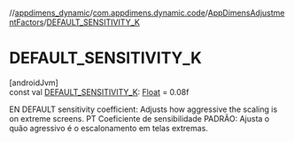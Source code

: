 //[appdimens_dynamic](../../../index.md)/[com.appdimens.dynamic.code](../index.md)/[AppDimensAdjustmentFactors](index.md)/[DEFAULT_SENSITIVITY_K](-d-e-f-a-u-l-t_-s-e-n-s-i-t-i-v-i-t-y_-k.md)

# DEFAULT_SENSITIVITY_K

[androidJvm]\
const val [DEFAULT_SENSITIVITY_K](-d-e-f-a-u-l-t_-s-e-n-s-i-t-i-v-i-t-y_-k.md): [Float](https://kotlinlang.org/api/core/kotlin-stdlib/kotlin/-float/index.html) = 0.08f

EN DEFAULT sensitivity coefficient: Adjusts how aggressive the scaling is on extreme screens. PT Coeficiente de sensibilidade PADRÃO: Ajusta o quão agressivo é o escalonamento em telas extremas.